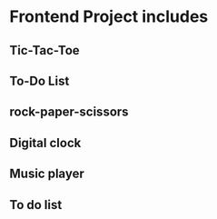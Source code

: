 # Frontend Project includes

## Tic-Tac-Toe

## To-Do List

## rock-paper-scissors

## Digital clock

## Music player

## To do list